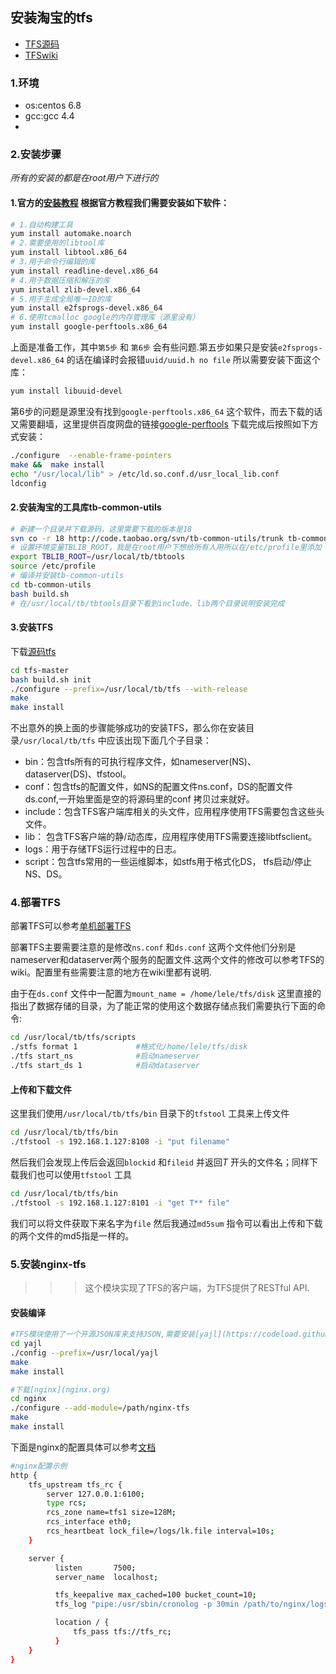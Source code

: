 ## 安装淘宝的tfs

* [TFS源码](https://github.com/alibaba/tfs)
* [TFSwiki](http://code.taobao.org/p/tfs/wiki/index/)

### 1.环境

* os:centos 6.8
* gcc:gcc 4.4
* 

### 2.安装步骤

*所有的安装的都是在root用户下进行的*

#### 1.官方的[安装教程](https://github.com/alibaba/tfs/blob/master/INSTALL.md) 根据官方教程我们需要安装如下软件：

```sh
# 1.自动构建工具
yum install automake.noarch
# 2.需要使用的libtool库
yum install libtool.x86_64
# 3.用于命令行编辑的库
yum install readline-devel.x86_64
# 4.用于数据压缩和解压的库
yum install zlib-devel.x86_64
# 5.用于生成全局唯一ID的库
yum install e2fsprogs-devel.x86_64
# 6.使用tcmalloc google的内存管理库（源里没有）
yum install google-perftools.x86_64
```

上面是准备工作，其中`第5步` 和 `第6步` 会有些问题.第五步如果只是安装`e2fsprogs-devel.x86_64` 的话在编译时会报错`uuid/uuid.h no file` 所以需要安装下面这个库：
```sh
yum install libuuid-devel
```

第6步的问题是源里没有找到`google-perftools.x86_64` 这个软件，而去下载的话又需要翻墙，这里提供百度网盘的链接[google-perftools](https://pan.baidu.com/s/1sl7uUdf) 下载完成后按照如下方式安装：

```sh
./configure  --enable-frame-pointers  
make &&  make install  
echo "/usr/local/lib" > /etc/ld.so.conf.d/usr_local_lib.conf 
ldconfig 
```

#### 2.安装淘宝的工具库tb-common-utils

```sh
# 新建一个目录并下载源码，这里需要下载的版本是18
svn co -r 18 http://code.taobao.org/svn/tb-common-utils/trunk tb-common-utils
# 设置环境变量TBLIB_ROOT，我是在root用户下想给所有人用所以在/etc/profile里添加
export TBLIB_ROOT=/usr/local/tb/tbtools
source /etc/profile
# 编译并安装tb-common-utils
cd tb-common-utils
bash build.sh
# 在/usr/local/tb/tbtools目录下看到include、lib两个目录说明安装完成
```

#### 3.安装TFS

下载[源码tfs](https://codeload.github.com/alibaba/tfs/zip/master)

```sh
cd tfs-master
bash build.sh init
./configure --prefix=/usr/local/tb/tfs --with-release
make
make install
```

不出意外的换上面的步骤能够成功的安装TFS，那么你在安装目录`/usr/local/tb/tfs` 中应该出现下面几个子目录：
* bin：包含tfs所有的可执行程序文件，如nameserver(NS)、dataserver(DS)、tfstool。
* conf：包含tfs的配置文件，如NS的配置文件ns.conf，DS的配置文件ds.conf,一开始里面是空的将源码里的conf 拷贝过来就好。
* include：包含TFS客户端库相关的头文件，应用程序使用TFS需要包含这些头文件。
* lib： 包含TFS客户端的静/动态库，应用程序使用TFS需要连接libtfsclient。
* logs：用于存储TFS运行过程中的日志。
* script：包含tfs常用的一些运维脚本，如stfs用于格式化DS， tfs启动/停止NS、DS。

### 4.部署TFS

部署TFS可以参考[单机部署TFS](http://blog.chinaunix.net/uid-30047365-id-4669845.html)

部署TFS主要需要注意的是修改`ns.conf` 和`ds.conf` 这两个文件他们分别是nameserver和dataserver两个服务的配置文件.这两个文件的修改可以参考TFS的wiki。配置里有些需要注意的地方在wiki里都有说明.

由于在`ds.conf` 文件中一配置为`mount_name = /home/lele/tfs/disk` 这里直接的指出了数据存储的目录，为了能正常的使用这个数据存储点我们需要执行下面的命令:

```sh
cd /usr/local/tb/tfs/scripts
./stfs format 1				#格式化/home/lele/tfs/disk
./tfs start_ns				#启动nameserver
./tfs start_ds 1			#启动dataserver
```

#### 上传和下载文件

这里我们使用`/usr/local/tb/tfs/bin` 目录下的`tfstool` 工具来上传文件
```sh
cd /usr/local/tb/tfs/bin
./tfstool -s 192.168.1.127:8108 -i "put filename"
```

然后我们会发现上传后会返回`blockid` 和`fileid` 并返回*T* 开头的文件名；同样下载我们也可以使用`tfstool` 工具

```sh
cd /usr/local/tb/tfs/bin
./tfstool -s 192.168.1.127:8101 -i "get T** file"
```

我们可以将文件获取下来名字为`file` 然后我通过`md5sum` 指令可以看出上传和下载的两个文件的md5指是一样的。

### 5.安装nginx-tfs

>>> 这个模块实现了TFS的客户端，为TFS提供了RESTful API. 

#### 安装编译

```sh
#TFS模块使用了一个开源JSON库来支持JSON,需要安装[yajl](https://codeload.github.com/lloyd/yajl/legacy.tar.gz/2.1.0)
cd yajl
./config --prefix=/usr/local/yajl
make
make install

#下载[nginx](nginx.org)
cd nginx
./configure --add-module=/path/nginx-tfs
make
make install
```

下面是nginx的配置具体可以参考[文档](https://github.com/alibaba/nginx-tfs)

```sh
#nginx配置示例
http {
    tfs_upstream tfs_rc {
        server 127.0.0.1:6100;
        type rcs;
        rcs_zone name=tfs1 size=128M;
        rcs_interface eth0;
        rcs_heartbeat lock_file=/logs/lk.file interval=10s;
    }

    server {
          listen       7500;
          server_name  localhost;

          tfs_keepalive max_cached=100 bucket_count=10;
          tfs_log "pipe:/usr/sbin/cronolog -p 30min /path/to/nginx/logs/cronolog/%Y/%m/%Y-%m-%d-%H-%M-tfs_access.log";

          location / {
              tfs_pass tfs://tfs_rc;
          }
    }
}
```


